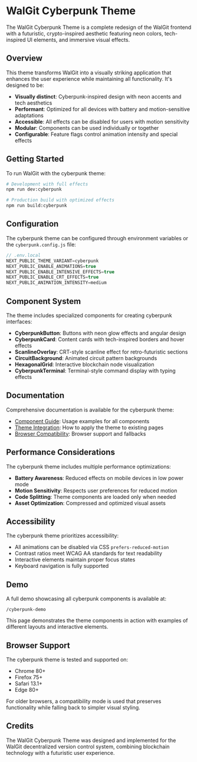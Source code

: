 # WalGit Cyberpunk Theme

The WalGit Cyberpunk Theme is a complete redesign of the WalGit frontend with a futuristic, crypto-inspired aesthetic featuring neon colors, tech-inspired UI elements, and immersive visual effects.

## Overview

This theme transforms WalGit into a visually striking application that enhances the user experience while maintaining all functionality. It's designed to be:

- **Visually distinct**: Cyberpunk-inspired design with neon accents and tech aesthetics
- **Performant**: Optimized for all devices with battery and motion-sensitive adaptations
- **Accessible**: All effects can be disabled for users with motion sensitivity
- **Modular**: Components can be used individually or together
- **Configurable**: Feature flags control animation intensity and special effects

## Getting Started

To run WalGit with the cyberpunk theme:

```bash
# Development with full effects
npm run dev:cyberpunk

# Production build with optimized effects
npm run build:cyberpunk
```

## Configuration

The cyberpunk theme can be configured through environment variables or the `cyberpunk.config.js` file:

```js
// .env.local
NEXT_PUBLIC_THEME_VARIANT=cyberpunk
NEXT_PUBLIC_ENABLE_ANIMATIONS=true
NEXT_PUBLIC_ENABLE_INTENSIVE_EFFECTS=true
NEXT_PUBLIC_ENABLE_CRT_EFFECTS=true
NEXT_PUBLIC_ANIMATION_INTENSITY=medium
```

## Component System

The theme includes specialized components for creating cyberpunk interfaces:

- **CyberpunkButton**: Buttons with neon glow effects and angular design
- **CyberpunkCard**: Content cards with tech-inspired borders and hover effects
- **ScanlineOverlay**: CRT-style scanline effect for retro-futuristic sections
- **CircuitBackground**: Animated circuit pattern backgrounds
- **HexagonalGrid**: Interactive blockchain node visualization
- **CyberpunkTerminal**: Terminal-style command display with typing effects

## Documentation

Comprehensive documentation is available for the cyberpunk theme:

- [Component Guide](./cyberpunk-theme-guide.md): Usage examples for all components
- [Theme Integration](./cyberpunk-theme-integration.md): How to apply the theme to existing pages
- [Browser Compatibility](./cyberpunk-browser-compatibility.md): Browser support and fallbacks

## Performance Considerations

The cyberpunk theme includes multiple performance optimizations:

- **Battery Awareness**: Reduced effects on mobile devices in low power mode
- **Motion Sensitivity**: Respects user preferences for reduced motion
- **Code Splitting**: Theme components are loaded only when needed
- **Asset Optimization**: Compressed and optimized visual assets

## Accessibility

The cyberpunk theme prioritizes accessibility:

- All animations can be disabled via CSS `prefers-reduced-motion`
- Contrast ratios meet WCAG AA standards for text readability
- Interactive elements maintain proper focus states
- Keyboard navigation is fully supported

## Demo

A full demo showcasing all cyberpunk components is available at:

```
/cyberpunk-demo
```

This page demonstrates the theme components in action with examples of different layouts and interactive elements.

## Browser Support

The cyberpunk theme is tested and supported on:

- Chrome 80+
- Firefox 75+
- Safari 13.1+
- Edge 80+

For older browsers, a compatibility mode is used that preserves functionality while falling back to simpler visual styling.

## Credits

The WalGit Cyberpunk Theme was designed and implemented for the WalGit decentralized version control system, combining blockchain technology with a futuristic user experience.